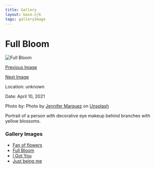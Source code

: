 ```yaml
---
title: Gallery
layout: base.njk
tags: galleryImage
---
```

<h1 class="pageTitle">Full Bloom</h1>
<div class="image">
    <img src="/images/jennifer-marquez-WW-TIGWKCyc-unsplash.jpg" alt="Full Bloom">
</div>
<div class="prev-next">
<p><a href="/gallery/fanflowers">Previous Image</a></p>
<p><a href="/gallery/igotu">Next Image</a></p>
</div>
<div class="image-info">
    <p class="location">Location: unknown</p>
    <p class="date">Date: April 10, 2021</p>
    <p class="credit">Photo by: Photo by <a href="https://unsplash.com/@jamscreativephotography?utm_source=unsplash&utm_medium=referral&utm_content=creditCopyText">Jennifer Marquez</a> on <a href="https://unsplash.com/@jamscreativephotography?utm_source=unsplash&utm_medium=referral&utm_content=creditCopyText">Unsplash</a></p>
    <p class="description">Portrait of a person with decorative eye makeup behind branches with yellow blossoms.</p>
</div>
<nav aria-labelledby="gallery-images" class="gallery-list">
  <h3 id="gallery-images">Gallery Images</h3>
  <ul>
    <li><a href="/gallery/fanflowers">
        Fan of flowers
      </a></li>
    <li><a href="/gallery/fullbloom">
        Full Bloom
      </a></li>
    <li><a href="/gallery/igotu" aria-current="page">
        I Got You
      </a></li>
    <li><a href="/gallery/justbeme">
        Just being me
      </a></li>
  </ul>
</nav>